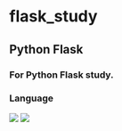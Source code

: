 # flask_study

## Python Flask
### For Python Flask study.
### Language
<span><img src="https://img.shields.io/badge/Python-3776AB?logo=Python&logoColor=white"></span>
<span><img src="https://img.shields.io/badge/Flask-000000?logo=Flask&logoColor=white"></span>